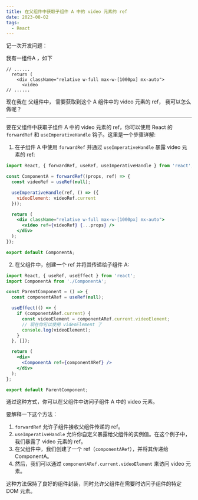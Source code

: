 ```yaml
---
title: 在父组件中获取子组件 A 中的 video 元素的 ref
date: 2023-08-02
tags:
  - React
---
```




记一次开发问题：

我有一组件A ，如下

```tsx
// ......
  return (
    <div className="relative w-full max-w-[1000px] mx-auto">
      <video
// ......
```

现在我在 父组件中， 需要获取到这个 A 组件中的 video 元素的 ref， 我可以怎么做呢？



----

要在父组件中获取子组件 A 中的 video 元素的 ref，你可以使用 React 的 `forwardRef` 和 `useImperativeHandle` 钩子。这里是一个步骤详解:

1. 在子组件 A 中使用 `forwardRef` 并通过 `useImperativeHandle` 暴露 video 元素的 ref:

```jsx
import React, { forwardRef, useRef, useImperativeHandle } from 'react';

const ComponentA = forwardRef((props, ref) => {
  const videoRef = useRef(null);

  useImperativeHandle(ref, () => ({
    videoElement: videoRef.current
  }));

  return (
    <div className="relative w-full max-w-[1000px] mx-auto">
      <video ref={videoRef} {...props} />
    </div>
  );
});

export default ComponentA;
```

2. 在父组件中，创建一个 ref 并将其传递给子组件 A:

```jsx
import React, { useRef, useEffect } from 'react';
import ComponentA from './ComponentA';

const ParentComponent = () => {
  const componentARef = useRef(null);

  useEffect(() => {
    if (componentARef.current) {
      const videoElement = componentARef.current.videoElement;
      // 现在你可以使用 videoElement 了
      console.log(videoElement);
    }
  }, []);

  return (
    <div>
      <ComponentA ref={componentARef} />
    </div>
  );
};

export default ParentComponent;
```

通过这种方式，你可以在父组件中访问子组件 A 中的 video 元素。

要解释一下这个方法：

1. `forwardRef` 允许子组件接收父组件传递的 ref。
2. `useImperativeHandle` 允许你自定义暴露给父组件的实例值。在这个例子中，我们暴露了 video 元素的 ref。
3. 在父组件中，我们创建了一个 ref（`componentARef`），并将其传递给 ComponentA。
4. 然后，我们可以通过 `componentARef.current.videoElement` 来访问 video 元素。

这种方法保持了良好的组件封装，同时允许父组件在需要时访问子组件的特定 DOM 元素。
